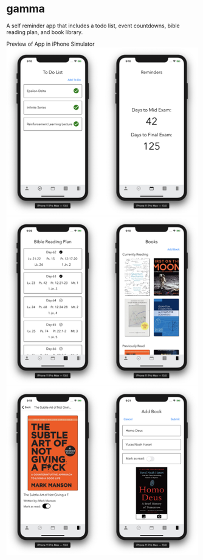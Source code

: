 # gamma
A self reminder app that includes a todo list, event countdowns, bible reading plan, and book library.

Preview of App in iPhone Simulator
![preview_1.jpg](preview_1.jpg?raw=true "preview_1.jpg")
![preview_2.jpg](preview_2.jpg?raw=true "preview_2.jpg")
![preview_3.jpg](preview_3.jpg?raw=true "preview_3.jpg")
